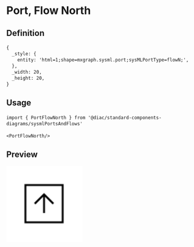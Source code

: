 # Port, Flow North

## Definition

```
{
  _style: { 
    entity: 'html=1;shape=mxgraph.sysml.port;sysMLPortType=flowN;',
  },
  _width: 20,
  _height: 20,
}
```

## Usage

```
import { PortFlowNorth } from '@diac/standard-components-diagrams/sysmlPortsAndFlows'

<PortFlowNorth/>
```

## Preview

<img src="./port-flow-north.png" width="200"/>
